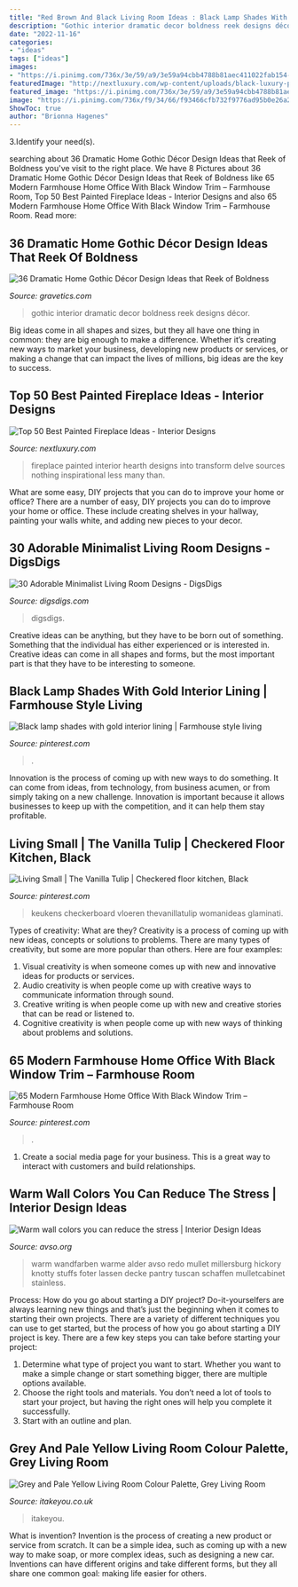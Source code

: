 ```yaml
---
title: "Red Brown And Black Living Room Ideas : Black Lamp Shades With Gold Interior Lining"
description: "Gothic interior dramatic decor boldness reek designs décor"
date: "2022-11-16"
categories:
- "ideas"
tags: ["ideas"]
images:
- "https://i.pinimg.com/736x/3e/59/a9/3e59a94cbb4788b81aec411022fab154--gold-lamp-shades-gold-lamps.jpg"
featuredImage: "http://nextluxury.com/wp-content/uploads/black-luxury-painted-fireplace-ideas.jpg"
featured_image: "https://i.pinimg.com/736x/3e/59/a9/3e59a94cbb4788b81aec411022fab154--gold-lamp-shades-gold-lamps.jpg"
image: "https://i.pinimg.com/736x/f9/34/66/f93466cfb732f9776ad95b0e26a22d33.jpg"
ShowToc: true
author: "Brionna Hagenes"
---
```



3.Identify your need(s).

	

		
searching about 36 Dramatic Home Gothic Décor Design Ideas that Reek of Boldness you've visit to the right place. We have 8 Pictures about 36 Dramatic Home Gothic Décor Design Ideas that Reek of Boldness like 65 Modern Farmhouse Home Office With Black Window Trim – Farmhouse Room, Top 50 Best Painted Fireplace Ideas - Interior Designs and also 65 Modern Farmhouse Home Office With Black Window Trim – Farmhouse Room. Read more:
		
    
## 36 Dramatic Home Gothic Décor Design Ideas That Reek Of Boldness

<img loading=lazy src="https://www.gravetics.com/wp-content/uploads/2017/08/Common-Room.jpg" onerror="this.onerror=null;this.src='https://tse2.mm.bing.net/th?id=OIP.MVE1GeeRv_haSYn50uQ0cwHaLI&amp;pid=15.1';" alt="36 Dramatic Home Gothic Décor Design Ideas that Reek of Boldness">

_Source: gravetics.com_

>gothic interior dramatic decor boldness reek designs décor. 

	

Big ideas come in all shapes and sizes, but they all have one thing in common: they are big enough to make a difference. Whether it’s creating new ways to market your business, developing new products or services, or making a change that can impact the lives of millions, big ideas are the key to success.

    
## Top 50 Best Painted Fireplace Ideas - Interior Designs

<img loading=lazy src="http://nextluxury.com/wp-content/uploads/black-luxury-painted-fireplace-ideas.jpg" onerror="this.onerror=null;this.src='https://tse2.mm.bing.net/th?id=OIP.M83t2ASen46vco_45sEYDwAAAA&amp;pid=15.1';" alt="Top 50 Best Painted Fireplace Ideas - Interior Designs">

_Source: nextluxury.com_

>fireplace painted interior hearth designs into transform delve sources nothing inspirational less many than. 

	

What are some easy, DIY projects that you can do to improve your home or office?
There are a number of easy, DIY projects you can do to improve your home or office. These include creating shelves in your hallway, painting your walls white, and adding new pieces to your decor.

    
## 30 Adorable Minimalist Living Room Designs - DigsDigs

<img loading=lazy src="https://www.digsdigs.com/photos/adorable-minimalist-living-room-designs-20-554x831.jpg" onerror="this.onerror=null;this.src='https://tse1.mm.bing.net/th?id=OIP.EaYla99CwFOQNnO49lXbXgHaLH&amp;pid=15.1';" alt="30 Adorable Minimalist Living Room Designs - DigsDigs">

_Source: digsdigs.com_

>digsdigs. 

	

Creative ideas can be anything, but they have to be born out of something. Something that the individual has either experienced or is interested in. Creative ideas can come in all shapes and forms, but the most important part is that they have to be interesting to someone.

    
## Black Lamp Shades With Gold Interior Lining | Farmhouse Style Living

<img loading=lazy src="https://i.pinimg.com/736x/3e/59/a9/3e59a94cbb4788b81aec411022fab154--gold-lamp-shades-gold-lamps.jpg" onerror="this.onerror=null;this.src='https://tse3.mm.bing.net/th?id=OIP.gvO9TFDlKnCUH4wEq-FqFgHaLH&amp;pid=15.1';" alt="Black lamp shades with gold interior lining | Farmhouse style living">

_Source: pinterest.com_

>. 

	

Innovation is the process of coming up with new ways to do something. It can come from ideas, from technology, from business acumen, or from simply taking on a new challenge. Innovation is important because it allows businesses to keep up with the competition, and it can help them stay profitable.

    
## Living Small | The Vanilla Tulip | Checkered Floor Kitchen, Black

<img loading=lazy src="https://i.pinimg.com/736x/85/0b/e9/850be93565595d5027afa6c2fe3ad710--checkered-floor-kitchen-home-decor-kitchen.jpg" onerror="this.onerror=null;this.src='https://tse3.mm.bing.net/th?id=OIP.pzDtTrQ36RNantDygmHetwAAAA&amp;pid=15.1';" alt="Living Small | The Vanilla Tulip | Checkered floor kitchen, Black">

_Source: pinterest.com_

>keukens checkerboard vloeren thevanillatulip womanideas glaminati. 

	

Types of creativity: What are they?
Creativity is a process of coming up with new ideas, concepts or solutions to problems. There are many types of creativity, but some are more popular than others. Here are four examples: 
1. Visual creativity is when someone comes up with new and innovative ideas for products or services.
2. Audio creativity is when people come up with creative ways to communicate information through sound.
3. Creative writing is when people come up with new and creative stories that can be read or listened to.
4. Cognitive creativity is when people come up with new ways of thinking about problems and solutions.

    
## 65 Modern Farmhouse Home Office With Black Window Trim – Farmhouse Room

<img loading=lazy src="https://i.pinimg.com/736x/f9/34/66/f93466cfb732f9776ad95b0e26a22d33.jpg" onerror="this.onerror=null;this.src='https://tse1.mm.bing.net/th?id=OIP.bACFIvPGHhGSZDLfBgjekgHaJ3&amp;pid=15.1';" alt="65 Modern Farmhouse Home Office With Black Window Trim – Farmhouse Room">

_Source: pinterest.com_

>. 

	

1. Create a social media page for your business. This is a great way to interact with customers and build relationships.

    
## Warm Wall Colors You Can Reduce The Stress | Interior Design Ideas

<img loading=lazy src="https://www.avso.org/wp-content/uploads/2014/11/warm-wall-colors-you-can-reduce-the-stress-1415179071.jpg" onerror="this.onerror=null;this.src='https://tse3.mm.bing.net/th?id=OIP.tt86A4lJB7okXtDici_bGwHaJ6&amp;pid=15.1';" alt="Warm wall colors you can reduce the stress | Interior Design Ideas">

_Source: avso.org_

>warm wandfarben warme alder avso redo mullet millersburg hickory knotty stuffs foter lassen decke pantry tuscan schaffen mulletcabinet stainless. 

	

Process: How do you go about starting a DIY project?
Do-it-yourselfers are always learning new things and that’s just the beginning when it comes to starting their own projects. There are a variety of different techniques you can use to get started, but the process of how you go about starting a DIY project is key. 
There are a few key steps you can take before starting your project:

1. Determine what type of project you want to start. Whether you want to make a simple change or start something bigger, there are multiple options available.
2. Choose the right tools and materials. You don’t need a lot of tools to start your project, but having the right ones will help you complete it successfully. 
3. Start with an outline and plan.

    
## Grey And Pale Yellow Living Room Colour Palette, Grey Living Room

<img loading=lazy src="https://www.itakeyou.co.uk/wp-content/uploads/2020/08/grey-yellow-570x1087.jpg" onerror="this.onerror=null;this.src='https://tse3.mm.bing.net/th?id=OIP.5C68EEDEgRs2rUwhn52CQwHaOH&amp;pid=15.1';" alt="Grey and Pale Yellow Living Room Colour Palette, Grey Living Room">

_Source: itakeyou.co.uk_

>itakeyou. 

	

What is invention?
Invention is the process of creating a new product or service from scratch. It can be a simple idea, such as coming up with a new way to make soap, or more complex ideas, such as designing a new car. Inventions can have different origins and take different forms, but they all share one common goal: making life easier for others.


